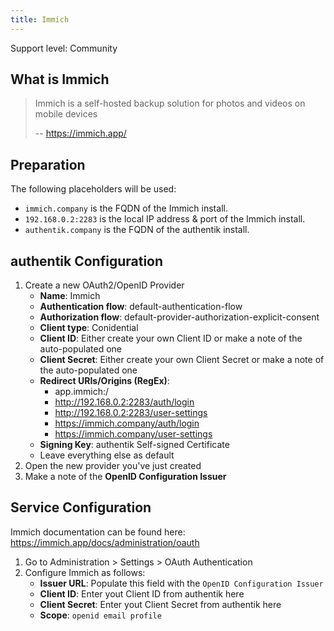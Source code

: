 ```yaml
---
title: Immich
---
```


<span class="badge badge--secondary">Support level: Community</span>

## What is Immich

> Immich is a self-hosted backup solution for photos and videos on mobile devices
>
> -- https://immich.app/

## Preparation

The following placeholders will be used:

-   `immich.company` is the FQDN of the Immich install.
-   `192.168.0.2:2283` is the local IP address & port of the Immich install.
-   `authentik.company` is the FQDN of the authentik install.

## authentik Configuration

1. Create a new OAuth2/OpenID Provider
    - **Name**: Immich
	- **Authentication flow**: default-authentication-flow
	- **Authorization flow**: default-provider-authorization-explicit-consent
	- **Client type**: Conidential
	- **Client ID**: Either create your own Client ID or make a note of the auto-populated one
	- **Client Secret**: Either create your own Client Secret or make a note of the auto-populated one
	- **Redirect URIs/Origins (RegEx)**:
	  - app.immich:/
	  - http://192.168.0.2:2283/auth/login
	  - http://192.168.0.2:2283/user-settings
	  - https://immich.company/auth/login
	  - https://immich.company/user-settings
	- **Signing Key**: authentik Self-signed Certificate
    - Leave everything else as default
2. Open the new provider you've just created
3. Make a note of the **OpenID Configuration Issuer**

## Service Configuration

Immich documentation can be found here: https://immich.app/docs/administration/oauth

1. Go to Administration > Settings > OAuth Authentication
2. Configure Immich as follows:
    - **Issuer URL**: Populate this field with the `OpenID Configuration Issuer`
	- **Client ID**: Enter yout Client ID from authentik here
	- **Client Secret**: Enter yout Client Secret from authentik here
	- **Scope**: `openid email profile`

